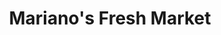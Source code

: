 ---
title: "Mariano's Fresh Market"
url: /chicago/marianos-fresh-market-north-broadway/
shop: Supermarkt
---